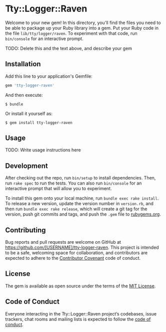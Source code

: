 # Tty::Logger::Raven

Welcome to your new gem! In this directory, you'll find the files you need to be able to package up your Ruby library into a gem. Put your Ruby code in the file `lib/tty/logger/raven`. To experiment with that code, run `bin/console` for an interactive prompt.

TODO: Delete this and the text above, and describe your gem

## Installation

Add this line to your application's Gemfile:

```ruby
gem 'tty-logger-raven'
```

And then execute:

    $ bundle

Or install it yourself as:

    $ gem install tty-logger-raven

## Usage

TODO: Write usage instructions here

## Development

After checking out the repo, run `bin/setup` to install dependencies. Then, run `rake spec` to run the tests. You can also run `bin/console` for an interactive prompt that will allow you to experiment.

To install this gem onto your local machine, run `bundle exec rake install`. To release a new version, update the version number in `version.rb`, and then run `bundle exec rake release`, which will create a git tag for the version, push git commits and tags, and push the `.gem` file to [rubygems.org](https://rubygems.org).

## Contributing

Bug reports and pull requests are welcome on GitHub at https://github.com/[USERNAME]/tty-logger-raven. This project is intended to be a safe, welcoming space for collaboration, and contributors are expected to adhere to the [Contributor Covenant](http://contributor-covenant.org) code of conduct.

## License

The gem is available as open source under the terms of the [MIT License](https://opensource.org/licenses/MIT).

## Code of Conduct

Everyone interacting in the Tty::Logger::Raven project’s codebases, issue trackers, chat rooms and mailing lists is expected to follow the [code of conduct](https://github.com/[USERNAME]/tty-logger-raven/blob/master/CODE_OF_CONDUCT.md).
